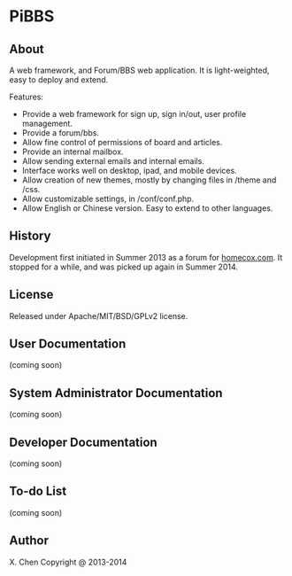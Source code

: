 PiBBS
=====

About
-----

A web framework, and Forum/BBS web application. It is light-weighted, easy to deploy and extend.

Features:

 - Provide a web framework for sign up, sign in/out, user profile management.
 - Provide a forum/bbs.
 - Allow fine control of permissions of board and articles.
 - Provide an internal mailbox. 
 - Allow sending external emails and internal emails.
 - Interface works well on desktop, ipad, and mobile devices.
 - Allow creation of new themes, mostly by changing files in /theme and /css.
 - Allow customizable settings, in /conf/conf.php. 
 - Allow English or Chinese version. Easy to extend to other languages.
 
History
-----

Development first initiated in Summer 2013 as a forum for <a href="http://homecox.com">homecox.com</a>. 
It stopped for a while, and was picked up again in Summer 2014.

License
-----
Released under Apache/MIT/BSD/GPLv2 license.

User Documentation
-----
(coming soon)

System Administrator Documentation
-----
(coming soon)

Developer Documentation
-----
(coming soon)

To-do List
-----
(coming soon)


Author
-----
X. Chen Copyright @ 2013-2014
